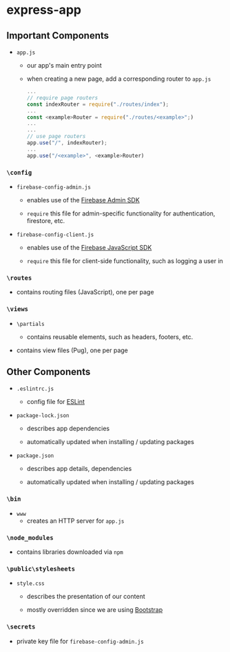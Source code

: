 # express-app

## Important Components

- `app.js`

  - our app's main entry point
  - when creating a new page, add a corresponding router to `app.js`

    ```javascript
    ...
    // require page routers
    const indexRouter = require("./routes/index");
    ...
    const <example>Router = require("./routes/<example>";)
    ...
    ...
    // use page routers
    app.use("/", indexRouter);
    ...
    app.use("/<example>", <example>Router)
    ```

### `\config`

- `firebase-config-admin.js`

  - enables use of the [Firebase Admin SDK](https://firebase.google.com/docs/reference/admin)

  - `require` this file for admin-specific functionality for authentication, firestore, etc.

- `firebase-config-client.js`

  - enables use of the [Firebase JavaScript SDK](https://firebase.google.com/docs/reference/js/)

  - `require` this file for client-side functionality, such as logging a user in

### `\routes`

- contains routing files (JavaScript), one per page

### `\views`

- `\partials`

  - contains reusable elements, such as headers, footers, etc.

- contains view files (Pug), one per page

## Other Components

- `.eslintrc.js`

  - config file for [ESLint](https://eslint.org/)

- `package-lock.json`

  - describes app dependencies

  - automatically updated when installing / updating packages

- `package.json`

  - describes app details, dependencies

  - automatically updated when installing / updating packages

### `\bin`

- `www`
  - creates an HTTP server for `app.js`

### `\node_modules`

- contains libraries downloaded via `npm`

### `\public\stylesheets`

- `style.css`

  - describes the presentation of our content

  - mostly overridden since we are using [Bootstrap](https://getbootstrap.com/)

### `\secrets`



  - private key file for `firebase-config-admin.js`
